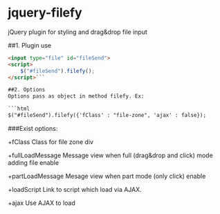 jquery-filefy
=============

jQuery plugin for styling and drag&amp;drop file input

##1. Plugin use
```html
<input type="file" id="fileSend">
<script>
	$("#fileSend").filefy();
</script>```

##2. Options
Options pass as object in method filefy. Ex:

```html
$("#fileSend").filefy({'fClass' : "file-zone", 'ajax' : false});
```

###Exist options:

+fClass
Class for file zone div

+fullLoadMessage
Message view when full (drag&drop and click) mode adding file enable

+partLoadMessage
Mesage view when part mode (only click) enable

+loadScript
Link to script which load via AJAX.
		
+ajax
Use AJAX to load
